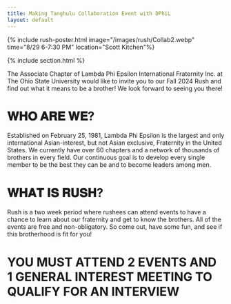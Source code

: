 ```yaml
---
title: Making Tanghulu Collaboration Event with DPhiL
layout: default
---
```


{% include rush-poster.html image="/images/rush/Collab2.webp" time="8/29 6-7:30 PM" location="Scott Kitchen"%}

{% include section.html %}

The Associate Chapter of Lambda Phi Epsilon International Fraternity Inc. at The Ohio State University would like to invite you to our Fall 2024 Rush and find out what it means to be a brother! We look forward to seeing you there!

# 𝐖𝐇𝐎 𝐀𝐑𝐄 𝐖𝐄?

Established on February 25, 1981, Lambda Phi Epsilon is the largest and only international Asian-interest, but not Asian exclusive, Fraternity in the United States. We currently have over 60 chapters and a network of thousands of brothers in every field. Our continuous goal is to develop every single member to be the best they can be and to become leaders among men.

# 𝐖𝐇𝐀𝐓 𝐈𝐒 𝐑𝐔𝐒𝐇?

Rush is a two week period where rushees can attend events to have a chance to learn about our fraternity and get to know the brothers. All of the events are free and non-obligatory. So come out, have some fun, and see if this brotherhood is fit for you!

# YOU MUST ATTEND 2 EVENTS AND 1 GENERAL INTEREST MEETING TO QUALIFY FOR AN INTERVIEW
